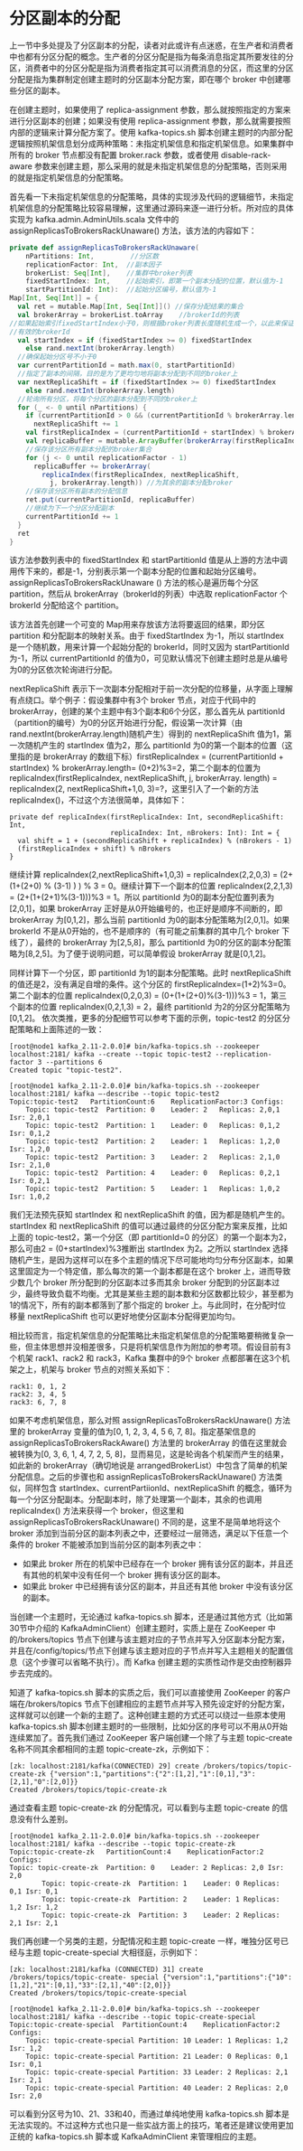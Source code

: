 # 分区副本的分配
上一节中多处提及了分区副本的分配，读者对此或许有点迷惑，在生产者和消费者中也都有分区分配的概念。生产者的分区分配是指为每条消息指定其所要发往的分区，消费者中的分区分配是指为消费者指定其可以消费消息的分区，而这里的分区分配是指为集群制定创建主题时的分区副本分配方案，即在哪个 broker 中创建哪些分区的副本。

在创建主题时，如果使用了 replica-assignment 参数，那么就按照指定的方案来进行分区副本的创建；如果没有使用 replica-assignment 参数，那么就需要按照内部的逻辑来计算分配方案了。使用 kafka-topics.sh 脚本创建主题时的内部分配逻辑按照机架信息划分成两种策略：未指定机架信息和指定机架信息。如果集群中所有的 broker 节点都没有配置 broker.rack 参数，或者使用 disable-rack-aware 参数来创建主题，那么采用的就是未指定机架信息的分配策略，否则采用的就是指定机架信息的分配策略。

首先看一下未指定机架信息的分配策略，具体的实现涉及代码的逻辑细节，未指定机架信息的分配策略比较容易理解，这里通过源码来逐一进行分析。所对应的具体实现为 kafka.admin.AdminUtils.scala 文件中的 assignReplicasToBrokersRackUnaware() 方法，该方法的内容如下：
```scala
private def assignReplicasToBrokersRackUnaware(
    nPartitions: Int,         //分区数
    replicationFactor: Int,  //副本因子
    brokerList: Seq[Int],    //集群中broker列表
    fixedStartIndex: Int,    //起始索引，即第一个副本分配的位置，默认值为-1
    startPartitionId: Int):  //起始分区编号，默认值为-1
Map[Int, Seq[Int]] = { 
  val ret = mutable.Map[Int, Seq[Int]]() //保存分配结果的集合
  val brokerArray = brokerList.toArray    //brokerId的列表
//如果起始索引fixedStartIndex小于0，则根据broker列表长度随机生成一个，以此来保证是
//有效的brokerId
  val startIndex = if (fixedStartIndex >= 0) fixedStartIndex
    else rand.nextInt(brokerArray.length)
  //确保起始分区号不小于0
  var currentPartitionId = math.max(0, startPartitionId)
  //指定了副本的间隔，目的是为了更均匀地将副本分配到不同的broker上
  var nextReplicaShift = if (fixedStartIndex >= 0) fixedStartIndex
    else rand.nextInt(brokerArray.length)
  //轮询所有分区，将每个分区的副本分配到不同的broker上
  for (_ <- 0 until nPartitions) {
    if (currentPartitionId > 0 && (currentPartitionId % brokerArray.length == 0))
      nextReplicaShift += 1
    val firstReplicaIndex = (currentPartitionId + startIndex) % brokerArray.length
    val replicaBuffer = mutable.ArrayBuffer(brokerArray(firstReplicaIndex))
    //保存该分区所有副本分配的broker集合
    for (j <- 0 until replicationFactor - 1)
      replicaBuffer += brokerArray(
        replicaIndex(firstReplicaIndex, nextReplicaShift, 
          j, brokerArray.length)) //为其余的副本分配broker
    //保存该分区所有副本的分配信息
    ret.put(currentPartitionId, replicaBuffer)
    //继续为下一个分区分配副本
    currentPartitionId += 1
  }
  ret
}
```

该方法参数列表中的 fixedStartIndex 和 startPartitionId 值是从上游的方法中调用传下来的，都是-1，分别表示第一个副本分配的位置和起始分区编号。assignReplicasToBrokersRackUnaware () 方法的核心是遍历每个分区 partition，然后从 brokerArray（brokerId的列表）中选取 replicationFactor 个 brokerId 分配给这个 partition。

该方法首先创建一个可变的 Map用来存放该方法将要返回的结果，即分区 partition 和分配副本的映射关系。由于 fixedStartIndex 为-1，所以 startIndex 是一个随机数，用来计算一个起始分配的 brokerId，同时又因为 startPartitionId 为-1，所以 currentPartitionId 的值为0，可见默认情况下创建主题时总是从编号为0的分区依次轮询进行分配。

nextReplicaShift 表示下一次副本分配相对于前一次分配的位移量，从字面上理解有点绕口。举个例子：假设集群中有3个 broker 节点，对应于代码中的 brokerArray，创建的某个主题中有3个副本和6个分区，那么首先从 partitionId（partition的编号）为0的分区开始进行分配，假设第一次计算（由 rand.nextInt(brokerArray.length)随机产生）得到的 nextReplicaShift 值为1，第一次随机产生的 startIndex 值为2，那么 partitionId 为0的第一个副本的位置（这里指的是 brokerArray 的数组下标）firstReplicaIndex = (currentPartitionId + startIndex) % brokerArray.length= (0+2)%3=2，第二个副本的位置为 replicaIndex(firstReplicaIndex, nextReplicaShift, j, brokerArray. length) = replicaIndex(2, nextReplicaShift+1,0, 3)=?，这里引入了一个新的方法 replicaIndex()，不过这个方法很简单，具体如下：
```
private def replicaIndex(firstReplicaIndex: Int, secondReplicaShift: Int, 
                         replicaIndex: Int, nBrokers: Int): Int = {
  val shift = 1 + (secondReplicaShift + replicaIndex) % (nBrokers - 1)
  (firstReplicaIndex + shift) % nBrokers
}
```

继续计算 replicaIndex(2,nextReplicaShift+1,0,3) = replicaIndex(2,2,0,3) = (2+(1+(2+0) % (3-1) ) ) % 3 = 0。继续计算下一个副本的位置 replicaIndex(2,2,1,3) = (2+(1+(2+1)%(3-1)))%3 = 1。所以 partitionId 为0的副本分配位置列表为[2,0,1]，如果 brokerArray 正好是从0开始编号的，也正好是顺序不间断的，即 brokerArray 为[0,1,2]，那么当前 partitionId 为0的副本分配策略为[2,0,1]。如果 brokerId 不是从0开始的，也不是顺序的（有可能之前集群的其中几个 broker 下线了），最终的 brokerArray 为[2,5,8]，那么 partitionId 为0的分区的副本分配策略为[8,2,5]。为了便于说明问题，可以简单假设 brokerArray 就是[0,1,2]。

同样计算下一个分区，即 partitionId 为1的副本分配策略。此时 nextReplicaShift 的值还是2，没有满足自增的条件。这个分区的 firstReplicaIndex=(1+2)%3=0。第二个副本的位置 replicaIndex(0,2,0,3) = (0+(1+(2+0)%(3-1)))%3 = 1，第三个副本的位置 replicaIndex(0,2,1,3) = 2，最终 partitionId 为2的分区分配策略为[0,1,2]。
依次类推，更多的分配细节可以参考下面的示例，topic-test2 的分区分配策略和上面陈述的一致：
```
[root@node1 kafka_2.11-2.0.0]# bin/kafka-topics.sh --zookeeper localhost:2181/ kafka --create --topic topic-test2 --replication-factor 3 --partitions 6
Created topic "topic-test2".

[root@node1 kafka_2.11-2.0.0]# bin/kafka-topics.sh --zookeeper localhost:2181/ kafka –-describe --topic topic-test2
Topic:topic-test2   PartitionCount:6    ReplicationFactor:3 Configs:
    Topic: topic-test2  Partition: 0    Leader: 2   Replicas: 2,0,1 Isr: 2,0,1
    Topic: topic-test2  Partition: 1    Leader: 0   Replicas: 0,1,2 Isr: 0,1,2
    Topic: topic-test2  Partition: 2    Leader: 1   Replicas: 1,2,0 Isr: 1,2,0
    Topic: topic-test2  Partition: 3    Leader: 2   Replicas: 2,1,0 Isr: 2,1,0
    Topic: topic-test2  Partition: 4    Leader: 0   Replicas: 0,2,1 Isr: 0,2,1
    Topic: topic-test2  Partition: 5    Leader: 1   Replicas: 1,0,2 Isr: 1,0,2
```

我们无法预先获知 startIndex 和 nextReplicaShift 的值，因为都是随机产生的。startIndex 和 nextReplicaShift 的值可以通过最终的分区分配方案来反推，比如上面的 topic-test2，第一个分区（即 partitionId=0 的分区）的第一个副本为2，那么可由2 = (0+startIndex)%3推断出 startIndex 为2。之所以 startIndex 选择随机产生，是因为这样可以在多个主题的情况下尽可能地均匀分布分区副本，如果这里固定为一个特定值，那么每次的第一个副本都是在这个 broker 上，进而导致少数几个 broker 所分配到的分区副本过多而其余 broker 分配到的分区副本过少，最终导致负载不均衡。尤其是某些主题的副本数和分区数都比较少，甚至都为1的情况下，所有的副本都落到了那个指定的 broker 上。与此同时，在分配时位移量 nextReplicaShift 也可以更好地使分区副本分配得更加均匀。

相比较而言，指定机架信息的分配策略比未指定机架信息的分配策略要稍微复杂一些，但主体思想并没相差很多，只是将机架信息作为附加的参考项。假设目前有3个机架 rack1、rack2 和 rack3，Kafka 集群中的9个 broker 点都部署在这3个机架之上，机架与 broker 节点的对照关系如下：
```
rack1: 0, 1, 2
rack2: 3, 4, 5
rack3: 6, 7, 8
```

如果不考虑机架信息，那么对照 assignReplicasToBrokersRackUnaware() 方法里的 brokerArray 变量的值为[0, 1, 2, 3, 4, 5 6, 7, 8]。指定基架信息的 assignReplicasToBrokersRackAware() 方法里的 brokerArray 的值在这里就会被转换为[0, 3, 6, 1, 4, 7, 2, 5, 8]，显而易见，这是轮询各个机架而产生的结果，如此新的 brokerArray（确切地说是 arrangedBrokerList）中包含了简单的机架分配信息。之后的步骤也和 assignReplicasToBrokersRackUnaware() 方法类似，同样包含 startIndex、currentPartiionId、nextReplicaShift 的概念，循环为每一个分区分配副本。分配副本时，除了处理第一个副本，其余的也调用 replicaIndex() 方法来获得一个 broker，但这里和 assignReplicasToBrokersRackUnaware() 不同的是，这里不是简单地将这个 broker 添加到当前分区的副本列表之中，还要经过一层筛选，满足以下任意一个条件的 broker 不能被添加到当前分区的副本列表之中：

 - 如果此 broker 所在的机架中已经存在一个 broker 拥有该分区的副本，并且还有其他的机架中没有任何一个 broker 拥有该分区的副本。
 - 如果此 broker 中已经拥有该分区的副本，并且还有其他 broker 中没有该分区的副本。
 
当创建一个主题时，无论通过 kafka-topics.sh 脚本，还是通过其他方式（比如第30节中介绍的 KafkaAdminClient）创建主题时，实质上是在 ZooKeeper 中的/brokers/topics 节点下创建与该主题对应的子节点并写入分区副本分配方案，并且在/config/topics/节点下创建与该主题对应的子节点并写入主题相关的配置信息（这个步骤可以省略不执行）。而 Kafka 创建主题的实质性动作是交由控制器异步去完成的。

知道了 kafka-topics.sh 脚本的实质之后，我们可以直接使用 ZooKeeper 的客户端在/brokers/topics 节点下创建相应的主题节点并写入预先设定好的分配方案，这样就可以创建一个新的主题了。这种创建主题的方式还可以绕过一些原本使用 kafka-topics.sh 脚本创建主题时的一些限制，比如分区的序号可以不用从0开始连续累加了。首先我们通过 ZooKeeper 客户端创建一个除了与主题 topic-create 名称不同其余都相同的主题 topic-create-zk，示例如下：
```
[zk: localhost:2181/kafka(CONNECTED) 29] create /brokers/topics/topic-create-zk {"version":1,"partitions":{"2":[1,2],"1":[0,1],"3":[2,1],"0":[2,0]}}
Created /brokers/topics/topic-create-zk
```

通过查看主题 topic-create-zk 的分配情况，可以看到与主题 topic-create 的信息没有什么差别。
```
[root@node1 kafka_2.11-2.0.0]# bin/kafka-topics.sh --zookeeper localhost:2181/ kafka --describe --topic topic-create-zk
Topic:topic-create-zk	PartitionCount:4	ReplicationFactor:2	Configs:
Topic: topic-create-zk	Partition: 0	Leader: 2 Replicas: 2,0	Isr: 2,0
	    Topic: topic-create-zk	Partition: 1	Leader: 0 Replicas: 0,1	Isr: 0,1
	    Topic: topic-create-zk	Partition: 2	Leader: 1 Replicas: 1,2	Isr: 1,2
	    Topic: topic-create-zk	Partition: 3	Leader: 2 Replicas: 2,1	Isr: 2,1
```

我们再创建一个另类的主题，分配情况和主题 topic-create 一样，唯独分区号已经与主题 topic-create-special 大相径庭，示例如下：
```
[zk: localhost:2181/kafka (CONNECTED) 31] create /brokers/topics/topic-create- special {"version":1,"partitions":{"10":[1,2],"21":[0,1],"33":[2,1],"40":[2,0]}}
Created /brokers/topics/topic-create-special

[root@node1 kafka_2.11-2.0.0]# bin/kafka-topics.sh --zookeeper localhost:2181/ kafka --describe --topic topic-create-special
Topic:topic-create-special	PartitionCount:4	ReplicationFactor:2	Configs:
	Topic: topic-create-special	Partition: 10 Leader: 1 Replicas: 1,2	Isr: 1,2
	Topic: topic-create-special	Partition: 21 Leader: 0 Replicas: 0,1	Isr: 0,1
	Topic: topic-create-special	Partition: 33 Leader: 2 Replicas: 2,1	Isr: 2,1
	Topic: topic-create-special	Partition: 40 Leader: 2 Replicas: 2,0	Isr: 2,0
```

可以看到分区号为10、21、33和40，而通过单纯地使用 kafka-topics.sh 脚本是无法实现的。不过这种方式也只是一些实战方面上的技巧，笔者还是建议使用更加正统的 kafka-topics.sh 脚本或 KafkaAdminClient 来管理相应的主题。
